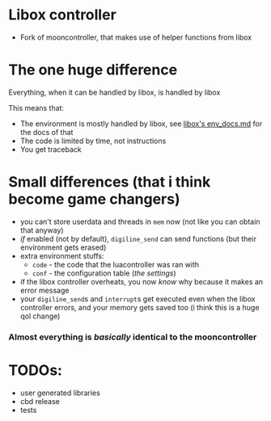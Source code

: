 # Libox controller 
- Fork of mooncontroller, that makes use of helper functions from libox

# The one huge difference
Everything, when it can be handled by libox, is handled by libox

This means that:
- The environment is mostly handled by libox, see [libox's env_docs.md](https://github.com/TheEt1234/libox/blob/master/env_docs.md) for the docs of that
- The code is limited by time, not instructions
- You get traceback

# Small differences (that i think become game changers)
- you can't store userdata and threads in `mem` now (not like you can obtain that anyway)
- *if* enabled (not by default), `digiline_send` can send functions (but their environment gets erased)
- extra environment stuffs: 
    - `code` - the code that the luacontroller was ran with
    - `conf` - the configuration table (*the settings*)
- if the libox controller overheats, you now *know* why because it makes an error message
- your `digiline_send`s and `interrupt`s get executed even when the libox controller errors, and your memory gets saved too (i think this is a huge qol change)

### Almost everything is *basically* identical to the mooncontroller

# TODOs:
- user generated libraries
- cbd release
- tests